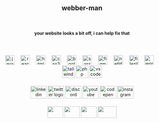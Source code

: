<h2 align="center">webber-man</h2>

###

<br clear="both">

<h4 align="center" >your website looks a bit off, i can help fix that</h4>

###

<br>

###

<div align="center">
  <img src="https://cdn.jsdelivr.net/gh/devicons/devicon/icons/javascript/javascript-original.svg" height="30" alt="javascript logo"  />
  <img width="12" />
  <img src="https://cdn.jsdelivr.net/gh/devicons/devicon/icons/react/react-original.svg" height="30" alt="react logo"  />
  <img width="12" />
  <img src="https://cdn.jsdelivr.net/gh/devicons/devicon/icons/html5/html5-original.svg" height="30" alt="html5 logo"  />
  <img width="12" />
  <img src="https://cdn.jsdelivr.net/gh/devicons/devicon/icons/css3/css3-original.svg" height="30" alt="css3 logo"  />
  <img width="12" />
  <img src="https://cdn.jsdelivr.net/gh/devicons/devicon/icons/bootstrap/bootstrap-original.svg" height="30" alt="bootstrap logo"  />
  <img width="12" />
  <img src="https://cdn.jsdelivr.net/gh/devicons/devicon/icons/sass/sass-original.svg" height="30" alt="sass logo"  />
  <img width="12" />
  <img src="https://cdn.jsdelivr.net/gh/devicons/devicon/icons/figma/figma-original.svg" height="30" alt="figma logo"  />
  <img width="12" />
  <img src="https://cdn.simpleicons.org/netlify/00C7B7" height="30" alt="netlify logo"  />
  <img width="12" />
  <img src="https://cdn.simpleicons.org/filezilla/BF0000" height="30" alt="filezilla logo"  />
  <img width="12" />
  <img src="https://cdn.simpleicons.org/wordpress/21759B" height="30" alt="wordpress logo"  />
  <img width="12" />
  <img src="https://cdn.jsdelivr.net/gh/devicons/devicon/icons/tailwindcss/tailwindcss-original-wordmark.svg" height="40" alt="tailwindcss logo" />
  <img src="https://cdn.jsdelivr.net/gh/devicons/devicon/icons/php/php-original.svg" height="40" alt="php logo" />
  <img src="https://cdn.jsdelivr.net/gh/devicons/devicon/icons/vscode/vscode-original.svg" height="40" alt="vscode logo" />
</div>

###

<div align="center">
  <a href="https://www.linkedin.com/in/arnobcodes/" target="_blank"><img src="https://raw.githubusercontent.com/maurodesouza/profile-readme-generator/master/src/assets/icons/social/linkedin/default.svg" width="52" height="40" alt="linkedin logo" /></a>

<img src="https://raw.githubusercontent.com/maurodesouza/profile-readme-generator/master/src/assets/icons/social/twitter/default.svg" width="52" height="40" alt="twitter logo" />
<img src="https://raw.githubusercontent.com/maurodesouza/profile-readme-generator/master/src/assets/icons/social/discord/default.svg" width="52" height="40" alt="discord logo" />
<img src="https://raw.githubusercontent.com/maurodesouza/profile-readme-generator/master/src/assets/icons/social/youtube/default.svg" width="52" height="40" alt="youtube logo" />
<img src="https://raw.githubusercontent.com/maurodesouza/profile-readme-generator/master/src/assets/icons/social/codepen/default.svg" width="52" height="40" alt="codepen logo" />
<img src="https://raw.githubusercontent.com/maurodesouza/profile-readme-generator/master/src/assets/icons/social/instagram/default.svg" width="52" height="40" alt="instagram logo" />
</div>

###

<div align="center">
    <img src="https://media4.giphy.com/media/v1.Y2lkPTc5MGI3NjExb3VseDJrcmI2cml1c294ajA1dHg1aHBndmN4bmJybWhrNzZkeGw3eSZlcD12MV9pbnRlcm5hbF9naWZfYnlfaWQmY3Q9Zw/WiM5K1e9MtEic/200.gif" width="50" height="37"/>
    <img src="https://media0.giphy.com/media/v1.Y2lkPTc5MGI3NjExaG96MGUza3Zpbmczc3d4cGtiaXgwYW13dzgycXplOHJ0azcwd2d5NiZlcD12MV9pbnRlcm5hbF9naWZfYnlfaWQmY3Q9Zw/lTLV2erK8vf1MIz4Rk/giphy.gif" width="50" height="37"/>
    <img src="https://media2.giphy.com/media/v1.Y2lkPTc5MGI3NjExd21ndmpub2drcjYzdnVlbmVtMGY2MGdzb2JqeWt1YW0wbzRtcGxxYSZlcD12MV9pbnRlcm5hbF9naWZfYnlfaWQmY3Q9Zw/gnnZgCt1L45dG1MSOO/giphy.gif" width="50" height="37"/>
    <img src="https://media0.giphy.com/media/v1.Y2lkPTc5MGI3NjExZDcxYWV2NnFmZ3JtZzd5bDZybWRpNGdtNWZsYTJncDFrd3RteW5leiZlcD12MV9pbnRlcm5hbF9naWZfYnlfaWQmY3Q9Zw/WMjodLdVIZf5m/giphy.gif" width="60" height="37"/>
    
</div>

###
